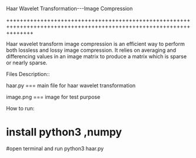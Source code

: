 Haar Wavelet Transformation---Image Compression


++++++++++++++++++++++++++++++++++++++++++++++++++++++++++++++++++++++++++++++++++++++++++++++++++++++++++++++++++++

Haar wavelet transform image compression is an efficient way to perform both lossless and lossy image compression. It relies on averaging and differencing values in an image matrix to produce a matrix which is sparse or nearly sparse.

Files Description::

haar.py  === main file for haar wavelet transformation


image.png       === image for test purpose

How to run:

# install python3 ,numpy 



#open terminal and run
python3   haar.py
